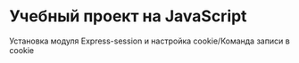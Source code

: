 # Учебный проект на JavaScript
Установка модуля Express-session и настройка cookie/Команда записи в cookie 
